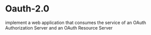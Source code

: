 # Oauth-2.0
implement a web application that consumes the service of an OAuth Authorization Server and an OAuth Resource Server
